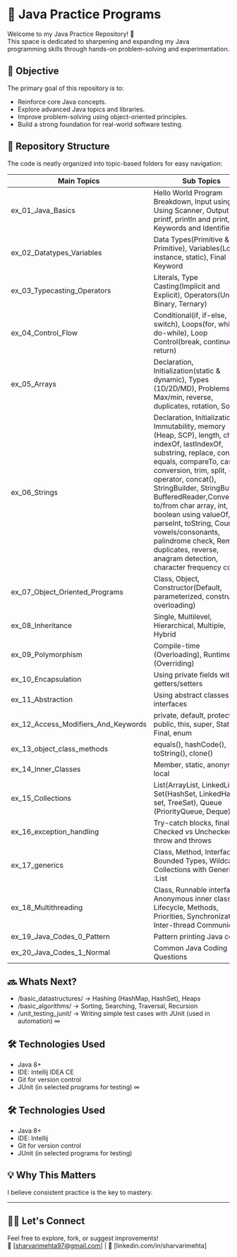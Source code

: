 # 🧠 Java Practice Programs

Welcome to my Java Practice Repository! 🚀  
This space is dedicated to sharpening and expanding my Java programming skills through hands-on problem-solving and experimentation.

## 🎯 Objective

The primary goal of this repository is to:
- Reinforce core Java concepts.
- Explore advanced Java topics and libraries.
- Improve problem-solving using object-oriented principles.
- Build a strong foundation for real-world software testing.

## 📂 Repository Structure

The code is neatly organized into topic-based folders for easy navigation:

| Main Topics                         | Sub Topics                                                                                                                                                                                                                                                                                                                                                                                                                                                         |
|-------------------------------------|--------------------------------------------------------------------------------------------------------------------------------------------------------------------------------------------------------------------------------------------------------------------------------------------------------------------------------------------------------------------------------------------------------------------------------------------------------------------|
| ex_01_Java_Basics                   | Hello World Program Breakdown, Input using Using Scanner, Output using printf, println and print, Keywords and Identifiers                                                                                                                                                                                                                                                                                                                                         |
| ex_02_Datatypes_Variables           | Data Types(Primitive & Non-Primitive), Variables(Local, instance, static), Final Keyword                                                                                                                                                                                                                                                                                                                                                                           |
| ex_03_Typecasting_Operators         | Literals, Type Casting(Implicit and Explicit), Operators(Unary, Binary, Ternary)                                                                                                                                                                                                                                                                                                                                                                                   |
| ex_04_Control_Flow                  | Conditional(if, if-else, switch), Loops(for, while, do-while), Loop Control(break, continue, return)                                                                                                                                                                                                                                                                                                                                                               |
| ex_05_Arrays                        | Declaration, Initialization(static & dynamic), Types (1D/2D/MD), Problems: Max/min, reverse, duplicates, rotation, Sort                                                                                                                                                                                                                                                                                                                                            |
| ex_06_Strings                       | Declaration, Initialization, Immutability, memory (Heap, SCP), length, charAt, indexOf, lastIndexOf, substring, replace, contains, equals, compareTo, case conversion, trim, split, + operator, concat(), StringBuilder, StringBuffer, BufferedReader,Conversions to/from char array, int, float, boolean using valueOf, parseInt, toString, Count vowels/consonants, palindrome check, Remove duplicates, reverse, anagram detection, character frequency counter |
| ex_07_Object_Oriented_Programs      | Class, Object, Constructor(Default, parameterized, constructor overloading)                                                                                                                                                                                                                                                                                                                                                                                        |
| ex_08_Inheritance                   | Single, Multilevel, Hierarchical, Multiple, Hybrid                                                                                                                                                                                                                                                                                                                                                                                                                 |
| ex_09_Polymorphism                  | Compile-time (Overloading), Runtime (Overriding)                                                                                                                                                                                                                                                                                                                                                                                                                   |
| ex_10_Encapsulation                 | Using private fields with getters/setters                                                                                                                                                                                                                                                                                                                                                                                                                          |
| ex_11_Abstraction                   | Using abstract classes and interfaces                                                                                                                                                                                                                                                                                                                                                                                                                              |
| ex_12_Access_Modifiers_And_Keywords | private, default, protected, public, this, super, Static, Final, enum                                                                                                                                                                                                                                                                                                                                                                                              |
| ex_13_object_class_methods          | equals(), hashCode(), toString(), clone()                                                                                                                                                                                                                                                                                                                                                                                                                          |
| ex_14_Inner_Classes                 | Member, static, anonymous, local                                                                                                                                                                                                                                                                                                                                                                                                                                   |
| ex_15_Collections                   | List(ArrayList, LinkedList), Set(HashSet, LinkedHash set, TreeSet), Queue (PriorityQueue, Deque)                                                                                                                                                                                                                                                                                                                                                                   |
| ex_16_exception_handling            | Try-catch blocks, finally, Checked vs Unchecked, throw and throws                                                                                                                                                                                                                                                                                                                                                                                                  |
| ex_17_generics                      | Class, Method, Interface, Bounded Types, Wildcards, Collections with Generics :List<String>                                                                                                                                                                                                                                                                                                                                                                        | 
| ex_18_Multithreading                | Class, Runnable interface, Anonymous inner classes. Lifecycle, Methods, Priorities, Synchronization, Inter-thread Communication                                                                                                                                                                                                                                                                                                                                    |
| ex_19_Java_Codes_0_Pattern          | Pattern printing Java codes                                                                                                                                                                                                                                                                                                                                                                                                                                        |
| ex_20_Java_Codes_1_Normal           | Common Java Coding Questions                                                                                                                                                                                                                                                                                                                                                                                                                                       | 

## 🔜 Whats Next? 
- /basic_datastructures/     → Hashing (HashMap, HashSet), Heaps
- /basic_algorithms/         → Sorting, Searching, Traversal, Recursion
- /unit_testing_junit/       → Writing simple test cases with JUnit (used in automation) 
∞

## 🛠 Technologies Used

- Java 8+
- IDE: Intellij IDEA CE
- Git for version control
- JUnit (in selected programs for testing)
∞

## 🛠 Technologies Used

- Java 8+
- IDE: Intellij
- Git for version control
- JUnit (in selected programs for testing)

## 💡 Why This Matters

I believe consistent practice is the key to mastery.

---

## 🙋‍♂️ Let's Connect

Feel free to explore, fork, or suggest improvements!  
📧 [sharvarimehta97@gmail.com] | 💼 [linkedin.com/in/sharvarimehta]